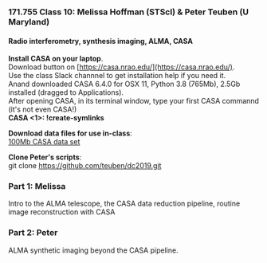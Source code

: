 ### 171.755 Class 10: Melissa Hoffman (STScI) \& Peter Teuben (U Maryland)
#### Radio interferometry, synthesis imaging, ALMA, CASA

**Install CASA on your laptop**.  
Download button on [https://casa.nrao.edu/](https://casa.nrao.edu/).   
Use the class Slack channnel to  get installation help if you need it.  
Anand downloaded CASA 6.4.0 for OSX 11, Python 3.8 (765Mb), 2.5Gb installed (dragged to Applications).  
After opening CASA, in its terminal window, type your first CASA commannd (it's not even CASA!)  
**CASA <1>: !create-symlinks**  

**Download data files for use in-class**:   
	[100Mb CASA data set](http://admit.astro.umd.edu/~teuben/QAC/qac_bench5.tar.gz)

**Clone Peter's scripts**:  
git clone https://github.com/teuben/dc2019.git


### Part 1: Melissa

Intro to the ALMA telescope, the CASA data reduction pipeline, routine image reconstruction with CASA

### Part 2:  Peter

ALMA synthetic imaging beyond the CASA pipeline.  